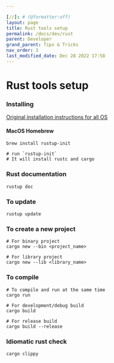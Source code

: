 ```yaml
---

[//]: # (@formatter:off)
layout: page
title: Rust tools setup
permalink: /docs/dev/rust
parent: Developer
grand_parent: Tips & Tricks
nav_order: 3
last_modified_date: Dec 28 2022 17:58
---
```

[//]: # (@formatter:on)

# Rust tools setup

### Installing

[Original installation instructions for all OS](https://www.rust-lang.org/tools/install)

#### MacOS Homebrew

```shell
brew install rustup-init

# run `rustup-init`
# It will install rustc and cargo
```

### Rust documentation

```shell
rustup doc
```

### To update

```shell
rustup update
```

### To create a new project

```shell
# For binary project
cargo new --bin <project_name>

# For library project
cargo new --lib <library_name>
```

### To compile

```shell
# To compile and run at the same time
cargo run

# For development/debug build
cargo build

# For release build
cargo build --release
```

### Idiomatic rust check

```shell
cargo clippy
```
